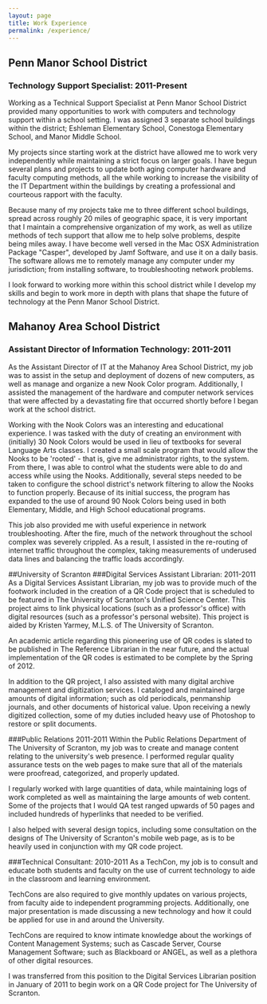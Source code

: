 ```yaml
---
layout: page
title: Work Experience
permalink: /experience/
---
```


## Penn Manor School District
### Technology Support Specialist: 2011-Present

Working as a Technical Support Specialist at Penn Manor School District provided many opportunities to work with computers and technology support within a school setting. I was assigned 3 separate school buildings within the district; Eshleman Elementary School, Conestoga Elementary School, and Manor Middle School. 

My projects since starting work at the district have allowed me to work very independently while maintaining a strict focus on larger goals. I have begun several plans and projects to update both aging computer hardware and faculty computing methods, all the while working to increase the visibility of the IT Department within the buildings by creating a professional and courteous rapport with the faculty. 

Because many of my projects take me to three different school buildings, spread across roughly 20 miles of geographic space, it is very important that I maintain a comprehensive organization of my work, as well as utilize methods of tech support that allow me to help solve problems, despite being miles away. I have become well versed in the Mac OSX Administration Package "Casper", developed by Jamf Software, and use it on a daily basis. The software allows me to remotely manage any computer under my jurisdiction; from installing software, to troubleshooting network problems. 

I look forward to working more within this school district while I develop my skills and begin to work more in depth with plans that shape the future of technology at the Penn Manor School District.

## Mahanoy Area School District
### Assistant Director of Information Technology: 2011-2011

As the Assistant Director of IT at the Mahanoy Area School District, my job was to assist in the setup and deployment of dozens of new computers, as well as manage and organize a new Nook Color program. Additionally, I assisted the management of the hardware and computer network services that were affected by a devastating fire that occurred shortly before I began work at the school district. 

Working with the Nook Colors was an interesting and educational experience. I was tasked with the duty of creating an environment with (initially) 30 Nook Colors would be used in lieu of textbooks for several Language Arts classes. I created a small scale program that would allow the Nooks to be 'rooted' - that is, give me administrator rights, to the system. From there, I was able to control what the students were able to do and access while using the Nooks. Additionally, several steps needed to be taken to configure the school district's network filtering to allow the Nooks to function properly. 
Because of its initial success, the program has expanded to the use of around 90 Nook Colors being used in both Elementary, Middle, and High School educational programs. 

This job also provided me with useful experience in network troubleshooting. After the fire, much of the network throughout the school complex was severely crippled. As a result, I assisted in the re-routing of internet traffic throughout the complex, taking measurements of underused data lines and balancing the traffic loads accordingly. 

##University of Scranton 
###Digital Services Assistant Librarian: 2011-2011
As a Digital Services Assistant Librarian, my job was to provide much of the footwork included in the creation of a QR Code project that is scheduled to be featured in The University of Scranton's Unified Science Center. This project aims to link physical locations (such as a professor's office) with digital resources (such as a professor's personal website). This project is aided by Kristen Yarmey, M.L.S. of The University of Scranton. 

An academic article regarding this pioneering use of QR codes is slated to be published in The Reference Librarian in the near future, and the actual implementation of the QR codes is estimated to be complete by the Spring of 2012.

In addition to the QR project, I also assisted with many digital archive management and digitization services. I cataloged and maintained large amounts of digital information; such as old periodicals, penmanship journals, and other documents of historical value. Upon receiving a newly digitized collection, some of my duties included heavy use of Photoshop to restore or split documents. 

###Public Relations 2011-2011
Within the Public Relations Department of The University of Scranton, my job was to create and manage content relating to the university's web presence. I performed regular quality assurance tests on the web pages to make sure that all of the materials were proofread, categorized, and properly updated. 

I regularly worked with large quantities of data, while maintaining logs of work completed as well as maintaining the large amounts of web content. Some of the projects that I would QA test ranged upwards of 50 pages and included hundreds of hyperlinks that needed to be verified. 

I also helped with several design topics, including some consultation on the designs of The University of Scranton's mobile web page, as is to be heavily used in conjunction with my QR code project. 

###Technical Consultant: 2010-2011
As a TechCon, my job is to consult and educate both students and faculty on the use of current technology to aide in the classroom and learning environment. 

TechCons are also required to give monthly updates on various projects, from faculty aide to independent programming projects. Additionally, one major presentation is made discussing a new technology and how it could be applied for use in and around the University. 

TechCons are required to know intimate knowledge about the workings of Content Management Systems; such as Cascade Server, Course Management Software; such as Blackboard or ANGEL, as well as a plethora of other digital resources.

I was transferred from this position to the Digital Services Librarian position in January of 2011 to begin work on a QR Code project for The University of Scranton.
